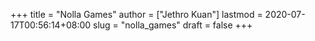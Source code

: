 +++
title = "Nolla Games"
author = ["Jethro Kuan"]
lastmod = 2020-07-17T00:56:14+08:00
slug = "nolla_games"
draft = false
+++
